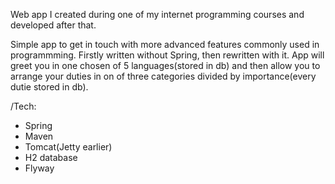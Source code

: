 Web app I created during one of my internet programming courses and developed after that.

Simple app to get in touch with more advanced features commonly used in programmming. Firstly written without Spring, then rewritten with it. App will greet you in one chosen of 5 languages(stored in db) and then allow you to arrange your duties in on of three categories divided by importance(every dutie stored in db). 

/Tech:
- Spring
- Maven
- Tomcat(Jetty earlier)
- H2 database
- Flyway
